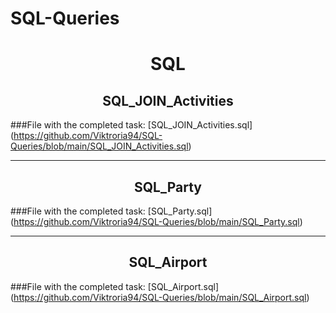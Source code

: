# SQL-Queries
<h1 align= "center">SQL</h1>
<h2 align= "center">SQL_JOIN_Activities</h2>

###File with the completed task: [SQL_JOIN_Activities.sql] (https://github.com/Viktroria94/SQL-Queries/blob/main/SQL_JOIN_Activities.sql)

___

<h2 align= "center">SQL_Party</h2>

###File with the completed task: [SQL_Party.sql] (https://github.com/Viktroria94/SQL-Queries/blob/main/SQL_Party.sql)

___

<h2 align= "center">SQL_Airport</h2>

###File with the completed task: [SQL_Airport.sql] (https://github.com/Viktroria94/SQL-Queries/blob/main/SQL_Airport.sql)
